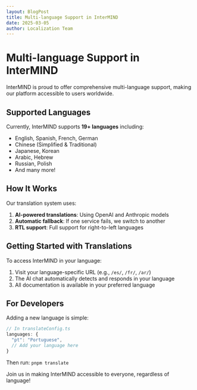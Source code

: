 ```yaml
---
layout: BlogPost
title: Multi-language Support in InterMIND
date: 2025-03-05
author: Localization Team
---
```


# Multi-language Support in InterMIND

InterMIND is proud to offer comprehensive multi-language support, making our platform accessible to users worldwide.

<!--more-->

## Supported Languages

Currently, InterMIND supports **19+ languages** including:

- English, Spanish, French, German
- Chinese (Simplified & Traditional)
- Japanese, Korean
- Arabic, Hebrew
- Russian, Polish
- And many more!

## How It Works

Our translation system uses:

1. **AI-powered translations**: Using OpenAI and Anthropic models
2. **Automatic fallback**: If one service fails, we switch to another
3. **RTL support**: Full support for right-to-left languages

## Getting Started with Translations

To access InterMIND in your language:

1. Visit your language-specific URL (e.g., `/es/`, `/fr/`, `/ar/`)
2. The AI chat automatically detects and responds in your language
3. All documentation is available in your preferred language

## For Developers

Adding a new language is simple:

```javascript
// In translateConfig.ts
languages: {
  "pt": "Portuguese",
  // Add your language here
}
```

Then run: `pnpm translate`

Join us in making InterMIND accessible to everyone, regardless of language!
